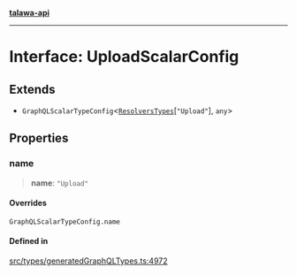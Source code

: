 [**talawa-api**](../../../README.md)

***

# Interface: UploadScalarConfig

## Extends

- `GraphQLScalarTypeConfig`\<[`ResolversTypes`](../type-aliases/ResolversTypes.md)\[`"Upload"`\], `any`\>

## Properties

### name

> **name**: `"Upload"`

#### Overrides

`GraphQLScalarTypeConfig.name`

#### Defined in

[src/types/generatedGraphQLTypes.ts:4972](https://github.com/Suyash878/talawa-api/blob/b5a9d8b4a1ea678a3d6f5b710b3721f91a3052fc/src/types/generatedGraphQLTypes.ts#L4972)
